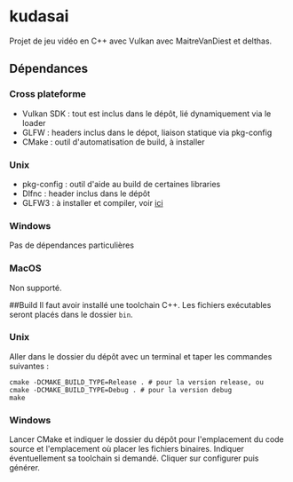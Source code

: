 # kudasai

Projet de jeu vidéo en C++ avec Vulkan avec MaitreVanDiest et delthas.

## Dépendances
### Cross plateforme
- Vulkan SDK : tout est inclus dans le dépôt, lié dynamiquement via le loader
- GLFW : headers inclus dans le dépot, liaison statique via pkg-config
- CMake : outil d'automatisation de build, à installer

### Unix
- pkg-config : outil d'aide au build de certaines libraries
- Dlfnc : header inclus dans le dépôt
- GLFW3 : à installer et compiler, voir [ici](http://www.glfw.org/download.html)

### Windows
Pas de dépendances particulières

### MacOS
Non supporté.

##Build
Il faut avoir installé une toolchain C++. Les fichiers exécutables seront placés dans le dossier ```bin```.
### Unix
Aller dans le dossier du dépôt avec un terminal et taper les commandes suivantes :
```shell
cmake -DCMAKE_BUILD_TYPE=Release . # pour la version release, ou
cmake -DCMAKE_BUILD_TYPE=Debug . # pour la version debug
make
```
### Windows
Lancer CMake et indiquer le dossier du dépôt pour l'emplacement du code source et l'emplacement où placer les fichiers binaires. Indiquer éventuellement sa toolchain si demandé. Cliquer sur configurer puis générer.
